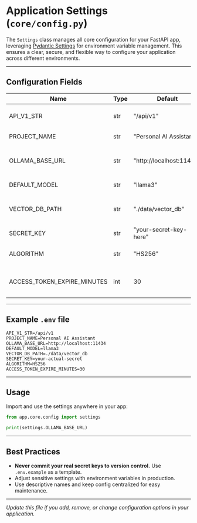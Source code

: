 # Application Settings (`core/config.py`)

The `Settings` class manages all core configuration for your FastAPI app, leveraging [Pydantic Settings](https://docs.pydantic.dev/latest/concepts/pydantic_settings/) for environment variable management. This ensures a clear, secure, and flexible way to configure your application across different environments.

---

## Configuration Fields

| Name                        | Type    | Default                    | Description                                 |
|-----------------------------|---------|----------------------------|---------------------------------------------|
| API_V1_STR                  | str     | "/api/v1"                  | Base path for API versioning                |
| PROJECT_NAME                | str     | "Personal AI Assistant"    | Name of the project                         |
| OLLAMA_BASE_URL             | str     | "http://localhost:11434"   | Base URL for the Ollama server              |
| DEFAULT_MODEL               | str     | "llama3"                   | Default AI model                            |
| VECTOR_DB_PATH              | str     | "./data/vector_db"          | Path to the vector database directory       |
| SECRET_KEY                  | str     | "your-secret-key-here"      | Secret key for auth       |
| ALGORITHM                   | str     | "HS256"                     | Algorithm for JWT signing                   |
| ACCESS_TOKEN_EXPIRE_MINUTES | int     | 30                         | Access token expiration (in minutes)        |

---

## Example `.env` file

```
API_V1_STR=/api/v1
PROJECT_NAME=Personal AI Assistant
OLLAMA_BASE_URL=http://localhost:11434
DEFAULT_MODEL=llama3
VECTOR_DB_PATH=./data/vector_db
SECRET_KEY=your-actual-secret
ALGORITHM=HS256
ACCESS_TOKEN_EXPIRE_MINUTES=30
```

---

## Usage

Import and use the settings anywhere in your app:

```python
from app.core.config import settings

print(settings.OLLAMA_BASE_URL)
```

---

## Best Practices

- **Never commit your real secret keys to version control.** Use `.env.example` as a template.
- Adjust sensitive settings with environment variables in production.
- Use descriptive names and keep config centralized for easy maintenance.

---

*Update this file if you add, remove, or change configuration options in your application.*

